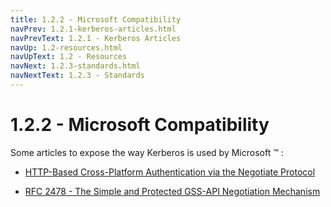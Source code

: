 ```yaml
---
title: 1.2.2 - Microsoft Compatibility
navPrev: 1.2.1-kerberos-articles.html
navPrevText: 1.2.1 - Kerberos Articles
navUp: 1.2-resources.html
navUpText: 1.2 - Resources
navNext: 1.2.3-standards.html
navNextText: 1.2.3 - Standards
---
```


# 1.2.2 - Microsoft Compatibility

Some articles to expose the way Kerberos is used by Microsoft &trade; :
     
* [HTTP-Based Cross-Platform Authentication via the Negotiate Protocol](https://msdn.microsoft.com/library/default.asp?url=%2Flibrary%2Fen-us%2Fdnsecure%2Fhtml%2Fhttp-sso-2.asp)

* [RFC 2478 - The Simple and Protected GSS-API Negotiation Mechanism](https://www.ietf.org/rfc/rfc2478.txt)
